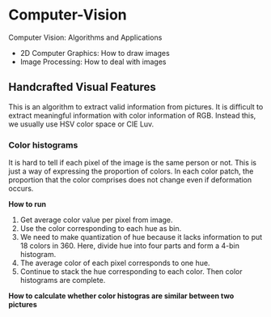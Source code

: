 # Computer-Vision
Computer Vision: Algorithms and Applications

+ 2D Computer Graphics: How to draw images
+ Image Processing: How to deal with images


## Handcrafted Visual Features
This is an algorithm to extract valid information from pictures.
It is difficult to extract meaningful information with color information of RGB.
Instead this, we usually use HSV color space or CIE Luv.

### Color histograms
It is hard to tell if each pixel of the image is the same person or not.
This is just a way of expressing the proportion of colors.
In each color patch, the proportion that the color comprises does not change even if deformation occurs.

**How to run**
1. Get average color value per pixel from image.
2. Use the color corresponding to each hue as bin.
3. We need to make quantization of hue because it lacks information to put 18 colors in 360.
Here, divide hue into four parts and form a 4-bin histogram.
4. The average color of each pixel corresponds to one hue.
5. Continue to stack the hue corresponding to each color.
Then color histograms are complete.

**How to calculate whether color histogras are similar between two pictures**
